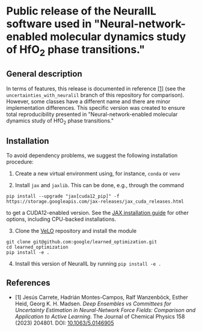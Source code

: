 # Public release of the NeuralIL software used in "Neural-network-enabled molecular dynamics study of HfO<sub>2</sub> phase transitions."

## General description
In terms of features, this release is documented in reference [[1]](#1) (see the `uncertainties_with_neuralil` branch of this repository for comparison). However, some classes have a different name and there are minor implementation differences. This specific version was created to ensure total reproducibility presented in "Neural-network-enabled molecular dynamics study of HfO<sub>2</sub> phase transitions."

## Installation

To avoid dependency problems, we suggest the following installation procedure:

1. Create a new virtual environment using, for instance, `conda` or `venv`

2. Install `jax` and `jaxlib`. This can be done, e.g., through the command

```shell
pip install --upgrade "jax[cuda12_pip]" -f https://storage.googleapis.com/jax-releases/jax_cuda_releases.html
```

to get a CUDA12-enabled version. See the [JAX installation guide](https://github.com/google/jax#installation) for other options, including CPU-backed installations.

3. Clone the [VeLO](https://arxiv.org/abs/2211.09760) repository and install the module

```shell
git clone git@github.com:google/learned_optimization.git
cd learned_optimization
pip install -e .
```

4. Install this version of NeuralIL by running `pip install -e .`

## References
- <a id="1">[1]</a>
Jesús Carrete, Hadrián Montes-Campos, Ralf Wanzenböck, Esther Heid, Georg K. H. Madsen. *Deep Ensembles vs Committees for Uncertainty Estimation in Neural-Network Force Fields: Comparison and Application to Active Learning*. The Journal of Chemical Physics 158 (2023) 204801. DOI: [10.1063/5.0146905](https://doi.org/10.1063/5.0146905)
